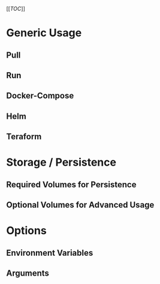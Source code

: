 
[[_TOC_]]

# Generic Usage
## Pull

## Run


## Docker-Compose


## Helm


## Teraform 

# Storage / Persistence
## Required Volumes for Persistence

## Optional Volumes for Advanced Usage

# Options
## Environment Variables

## Arguments
